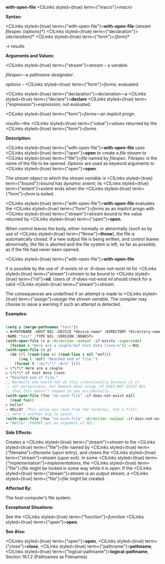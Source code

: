 **with-open-file** <ClLinks styled={true} term={"macro"}><i>macro</i></ClLinks> 



**Syntax:** 



<ClLinks styled={true} term={"with-open-file"}><b>with-open-file</b></ClLinks> (*stream filespec \{options\}*\*) <ClLinks styled={true} term={"declaration"}><i>\{declaration\}</i></ClLinks>\* <ClLinks styled={true} term={"form"}><i>\{form\}</i></ClLinks>\* 



→ results 



**Arguments and Values:** 



<ClLinks styled={true} term={"stream"}><i>stream</i></ClLinks> – a variable. 



*filespec*—a *pathname designator* . 



*options* – <ClLinks styled={true} term={"form"}><i>forms</i></ClLinks>; evaluated. 



<ClLinks styled={true} term={"declaration"}><i>declaration</i></ClLinks>—a <ClLinks styled={true} term={"declare"}><b>declare</b></ClLinks> <ClLinks styled={true} term={"expression"}><i>expression</i></ClLinks>; not evaluated. 



<ClLinks styled={true} term={"form"}><i>forms</i></ClLinks>—an *implicit progn*. 



*results*—the <ClLinks styled={true} term={"value"}><i>values</i></ClLinks> returned by the <ClLinks styled={true} term={"form"}><i>forms</i></ClLinks>. 



**Description:** 



<ClLinks styled={true} term={"with-open-file"}><b>with-open-file</b></ClLinks> uses <ClLinks styled={true} term={"open"}><b>open</b></ClLinks> to create a *file stream* to <ClLinks styled={true} term={"file"}><i>file</i></ClLinks> named by *filespec*. *Filespec* is the name of the file to be opened. *Options* are used as keyword arguments to <ClLinks styled={true} term={"open"}><b>open</b></ClLinks>. 



The *stream object* to which the *stream variable* is <ClLinks styled={true} term={"bound"}><i>bound</i></ClLinks> has *dynamic extent*; its <ClLinks styled={true} term={"extent"}><i>extent</i></ClLinks> ends when the <ClLinks styled={true} term={"form"}><i>form</i></ClLinks> is exited. 



<ClLinks styled={true} term={"with-open-file"}><b>with-open-file</b></ClLinks> evaluates the <ClLinks styled={true} term={"form"}><i>forms</i></ClLinks> as an *implicit progn* with <ClLinks styled={true} term={"stream"}><i>stream</i></ClLinks> bound to the value returned by <ClLinks styled={true} term={"open"}><b>open</b></ClLinks>. 



When control leaves the body, either normally or abnormally (such as by use of <ClLinks styled={true} term={"throw"}><b>throw</b></ClLinks>), the file is automatically closed. If a new output file is being written, and control leaves abnormally, the file is aborted and the file system is left, so far as possible, as if the file had never been opened. 







 



 



<ClLinks styled={true} term={"with-open-file"}><b>with-open-file</b></ClLinks> 



It is possible by the use of :if-exists nil or :if-does-not-exist nil for <ClLinks styled={true} term={"stream"}><i>stream</i></ClLinks> to be bound to <ClLinks styled={true} term={"nil"}><b>nil</b></ClLinks>. Users of :if-does-not-exist nil should check for a valid <ClLinks styled={true} term={"stream"}><i>stream</i></ClLinks>. 



The consequences are undefined if an attempt is made to <ClLinks styled={true} term={"assign"}><i>assign</i></ClLinks> the *stream variable*. The compiler may choose to issue a warning if such an attempt is detected. 



**Examples:**
```lisp

(setq p (merge-pathnames "test")) 
→ #<PATHNAME :HOST NIL :DEVICE *device-name* :DIRECTORY *directory-name* 
:NAME "test" :TYPE NIL :VERSION :NEWEST> 
(with-open-file (s p :direction :output :if-exists :supersede) 
  (format s "Here are a couple~%of test data lines~%")) → NIL 
(with-open-file (s p) 
  (do ((l (read-line s) (read-line s nil ’eof))) 
      ((eq l ’eof) "Reached end of file.") 
    (format t "~&\*\*\* ~A~%" l))) 
▷ \*\*\* Here are a couple 
▷ \*\*\* of test data lines 
→ "Reached end of file." 
;; Normally one would not do this intentionally because it is 
;; not perspicuous, but beware when using :IF-DOES-NOT-EXIST NIL 
;; that this doesn’t happen to you accidentally... 
(with-open-file (foo "no-such-file" :if-does-not-exist nil) 
  (read foo)) 
▷ hello? 
→ HELLO? ;This value was read from the terminal, not a file! 
;; Here’s another bug to avoid... 
(with-open-file (foo "no-such-file" :direction :output :if-does-not-exist nil) (format foo "Hello")) 
→ "Hello" ;FORMAT got an argument of NIL! 

```
**Side Effects:** 



Creates a <ClLinks styled={true} term={"stream"}><i>stream</i></ClLinks> to the <ClLinks styled={true} term={"file"}><i>file</i></ClLinks> named by <ClLinks styled={true} term={"filename"}><i>filename</i></ClLinks> (upon entry), and closes the <ClLinks styled={true} term={"stream"}><i>stream</i></ClLinks> (upon exit). In some <ClLinks styled={true} term={"implementation"}><i>implementations</i></ClLinks>, the <ClLinks styled={true} term={"file"}><i>file</i></ClLinks> might be locked in some way while it is open. If the <ClLinks styled={true} term={"stream"}><i>stream</i></ClLinks> is an *output stream*, a <ClLinks styled={true} term={"file"}><i>file</i></ClLinks> might be created. 



**Affected By:** 



The host computer’s file system. 



**Exceptional Situations:** 



See the <ClLinks styled={true} term={"function"}><i>function</i></ClLinks> <ClLinks styled={true} term={"open"}><b>open</b></ClLinks>. 







 



 



**See Also:** 



<ClLinks styled={true} term={"open"}><b>open</b></ClLinks>, <ClLinks styled={true} term={"close"}><b>close</b></ClLinks>, <ClLinks styled={true} term={"pathname"}><b>pathname</b></ClLinks>, <ClLinks styled={true} term={"logical-pathname"}><b>logical-pathname</b></ClLinks>, Section 19.1.2 (Pathnames as Filenames) 